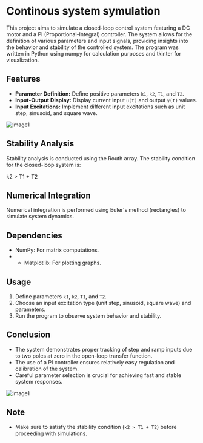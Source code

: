 # Continous system symulation

This project aims to simulate a closed-loop control system featuring a DC motor and a PI (Proportional-Integral) controller. The system allows for the definition of various parameters and input signals, providing insights into the behavior and stability of the controlled system. The program was written in Python using numpy for calculation purposes and tkinter for visualization.

## Features
- **Parameter Definition:** Define positive parameters `k1`, `k2`, `T1`, and `T2`.
- **Input-Output Display:** Display current input `u(t)` and output `y(t)` values.
- **Input Excitations:** Implement different input excitations such as unit step, sinusoid, and square wave.

![image1](Continous-time-System-Simulation/img2.png)


## Stability Analysis
Stability analysis is conducted using the Routh array. The stability condition for the closed-loop system is:

k2 > T1 + T2

## Numerical Integration
Numerical integration is performed using Euler's method (rectangles) to simulate system dynamics.

## Dependencies
- NumPy: For matrix computations.
- - Matplotlib: For plotting graphs.

## Usage
1. Define parameters `k1`, `k2`, `T1`, and `T2`.
2. Choose an input excitation type (unit step, sinusoid, square wave) and parameters.
3. Run the program to observe system behavior and stability.

## Conclusion
- The system demonstrates proper tracking of step and ramp inputs due to two poles at zero in the open-loop transfer function.
- The use of a PI controller ensures relatively easy regulation and calibration of the system.
- Careful parameter selection is crucial for achieving fast and stable system responses.

 ![image1](Continous-time-System-Simulation/img1.png)

## Note
- Make sure to satisfy the stability condition (`k2 > T1 + T2`) before proceeding with simulations.
